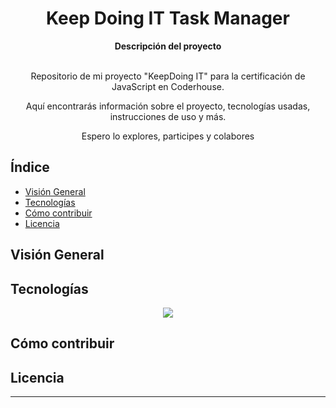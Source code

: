 <h1 align="center" > Keep Doing IT Task Manager </h1>



<div align="center">
  <strong> Descripción del proyecto </strong>
</div>

<br>

<div align="center">
  <p> Repositorio de mi proyecto "KeepDoing IT" para la certificación de JavaScript en Coderhouse.</p>
  <p> Aquí encontrarás información sobre el proyecto, tecnologías usadas, instrucciones de uso y más.</p>
  <p> Espero lo explores, participes y colabores</p>
</div>

## Índice 

- [Visión General](#visión-general)
- [Tecnologías](#tecnologías)
- [Cómo contribuir](#cómo-contribuir)
- [Licencia](#licencia)

## Visión General




## Tecnologías 

<a href="https://keep-doing-it.vercel.app">
<p align="center">
    <img src="https://skillicons.dev/icons?i=js,html,css" />
</p>
</a>





## Cómo contribuir 



## Licencia 


---

